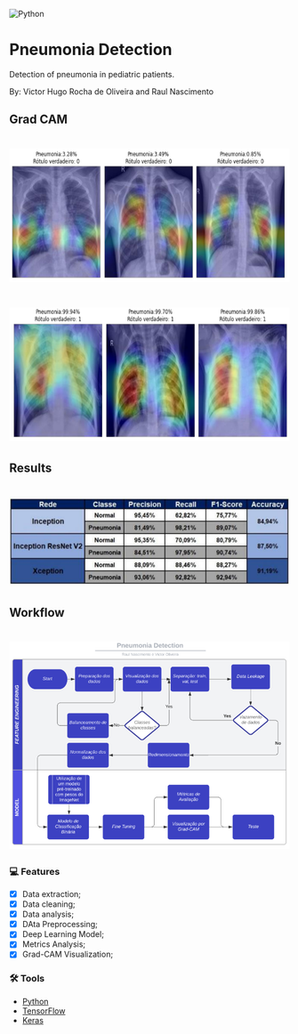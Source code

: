 ![Python](https://img.shields.io/badge/python-%2314354C.svg?style=for-the-badge&logo=python&logoColor=white)

# Pneumonia Detection
Detection of pneumonia in pediatric patients.

By: Victor Hugo Rocha de Oliveira and Raul Nascimento

## Grad CAM
<h1 align="center">
  <img WIDTH=700 HEIGHT=240 alt="Grad CAM" title="#Grad CAM" src="src/assets/grad_normal.png" />
</h1>

<h1 align="center">
  <img WIDTH=700 HEIGHT=240 alt="Grad CAM" title="#Grad CAM" src="src/assets/grad_pneumonia.png" />
</h1>

## Results

<h1 align="center">
  <img src="src/assets/resultados_chestxray.png" />
</h1>

## Workflow

<h1 align="center">
  <img src="src/assets/workflow.png" />
</h1>

### :computer: Features

- [x] Data extraction;
- [x] Data cleaning;
- [x] Data analysis;
- [x] DAta Preprocessing;
- [x] Deep Learning Model;
- [x] Metrics Analysis;
- [X] Grad-CAM Visualization;

### 🛠 Tools

- [Python](https://www.python.org/)
- [TensorFlow](https://www.tensorflow.org/?hl=pt-br)
- [Keras](https://keras.io/)
